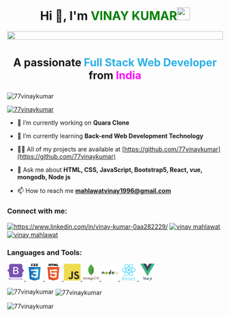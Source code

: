 <h1 align="center">Hi 👋, I'm <span style="color: green;">VINAY KUMAR</span><img style="height: 30px; width: 30px" src="https://camo.githubusercontent.com/5b1d19c098b5c2da449b71ba5db1f48b108efe70a70d5e104ba7539ddb54a5d1/68747470733a2f2f63646e332e656d6f6a692e67672f656d6f6a69732f363138362d646576656c6f7065722d626f742e676966" alt=""></h1>
<img align="center" style="height: 40%; width: 100%;" src="https://www.codewithkartik.com/wp-content/uploads/2021/08/Untitled-design-11-805x452.png" alt="">
<h3 align="center" style="font-size: 25px;">A passionate <span style="color: rgb(43, 177, 230);">Full Stack Web Developer</span> from <span style="color: rgb(255, 9, 255);">India</span></h3>
<img align="right" src="https://academy.avast.com/hubfs/New_Avast_Academy/Hackers/Hacker-Hero-a1.png" alt="" >
<p align="left"> <img src="https://komarev.com/ghpvc/?username=77vinaykumar&label=Profile%20views&color=0e75b6&style=flat" alt="77vinaykumar" /> </p>

<p align="left"> <a href="https://github.com/ryo-ma/github-profile-trophy"><img src="https://github-profile-trophy.vercel.app/?username=77vinaykumar" alt="77vinaykumar" /></a> </p>

- 🔭 I’m currently working on **Quara Clone**

- 🌱 I’m currently learning **Back-end Web Development Technology**

- 👨‍💻 All of my projects are available at [https://github.com/77vinaykumar](https://github.com/77vinaykumar)

- 💬 Ask me about **HTML, CSS, JavaScript, Bootstrap5, React, vue, mongodb, Node js**

- 📫 How to reach me **mahlawatvinay1996@gmail.com**

<h3 align="left">Connect with me:</h3>
<p align="left">
<a href="https://linkedin.com/in/https://www.linkedin.com/in/vinay-kumar-0aa282229/" target="blank"><img align="center" src="https://raw.githubusercontent.com/rahuldkjain/github-profile-readme-generator/master/src/images/icons/Social/linked-in-alt.svg" alt="https://www.linkedin.com/in/vinay-kumar-0aa282229/" height="30" width="40" /></a>
<a href="https://fb.com/vinay mahlawat" target="blank"><img align="center" src="https://raw.githubusercontent.com/rahuldkjain/github-profile-readme-generator/master/src/images/icons/Social/facebook.svg" alt="vinay mahlawat" height="30" width="40" /></a>
<a href="https://instagram.com/vinay mahlawat" target="blank"><img align="center" src="https://raw.githubusercontent.com/rahuldkjain/github-profile-readme-generator/master/src/images/icons/Social/instagram.svg" alt="vinay mahlawat" height="30" width="40" /></a>
</p>

<h3 align="left">Languages and Tools:</h3>
<p align="left"> <a href="https://getbootstrap.com" target="_blank" rel="noreferrer"> <img src="https://raw.githubusercontent.com/devicons/devicon/master/icons/bootstrap/bootstrap-plain-wordmark.svg" alt="bootstrap" width="40" height="40"/> </a> <a href="https://www.w3schools.com/css/" target="_blank" rel="noreferrer"> <img src="https://raw.githubusercontent.com/devicons/devicon/master/icons/css3/css3-original-wordmark.svg" alt="css3" width="40" height="40"/> </a> <a href="https://www.w3.org/html/" target="_blank" rel="noreferrer"> <img src="https://raw.githubusercontent.com/devicons/devicon/master/icons/html5/html5-original-wordmark.svg" alt="html5" width="40" height="40"/> </a> <a href="https://developer.mozilla.org/en-US/docs/Web/JavaScript" target="_blank" rel="noreferrer"> <img src="https://raw.githubusercontent.com/devicons/devicon/master/icons/javascript/javascript-original.svg" alt="javascript" width="40" height="40"/> </a> <a href="https://www.mongodb.com/" target="_blank" rel="noreferrer"> <img src="https://raw.githubusercontent.com/devicons/devicon/master/icons/mongodb/mongodb-original-wordmark.svg" alt="mongodb" width="40" height="40"/> </a> <a href="https://nodejs.org" target="_blank" rel="noreferrer"> <img src="https://raw.githubusercontent.com/devicons/devicon/master/icons/nodejs/nodejs-original-wordmark.svg" alt="nodejs" width="40" height="40"/> </a> <a href="https://reactjs.org/" target="_blank" rel="noreferrer"> <img src="https://raw.githubusercontent.com/devicons/devicon/master/icons/react/react-original-wordmark.svg" alt="react" width="40" height="40"/> </a> <a href="https://vuejs.org/" target="_blank" rel="noreferrer"> <img src="https://raw.githubusercontent.com/devicons/devicon/master/icons/vuejs/vuejs-original-wordmark.svg" alt="vuejs" width="40" height="40"/> </a> </p>

<p><img align="left" src="https://github-readme-stats.vercel.app/api/top-langs?username=77vinaykumar&show_icons=true&locale=en&layout=compact" alt="77vinaykumar" /></p>

<p>&nbsp;<img align="center" src="https://github-readme-stats.vercel.app/api?username=77vinaykumar&show_icons=true&locale=en" alt="77vinaykumar" /></p>

<p><img align="center" src="https://github-readme-streak-stats.herokuapp.com/?user=77vinaykumar&" alt="77vinaykumar" /></p>

